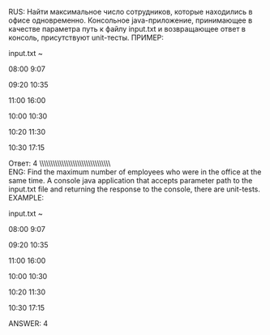 RUS:
Найти максимальное число сотрудников, которые находились в офисе одновременно.
Консольное java-приложение, принимающее в качестве
параметра путь к файлу input.txt и возвращающее ответ в консоль, присутствуют unit-тесты.
ПРИМЕР: 

input.txt ~

08:00 9:07

09:20 10:35

11:00 16:00

10:00 10:30

10:20 11:30

10:30 17:15

Ответ: 4
\\\\\\\\\\\\\\\\\\\\\\\\\\\\\\\\\\\\\\\\\\\\\\\\\\\\\\\\\\\\\\\\\
ENG:
Find the maximum number of employees who were in the office at the same time.
A console java application that accepts
parameter path to the input.txt file and returning the response to the console, there are unit-tests.
EXAMPLE:

input.txt ~

08:00 9:07

09:20 10:35

11:00 16:00

10:00 10:30

10:20 11:30

10:30 17:15

ANSWER: 4
